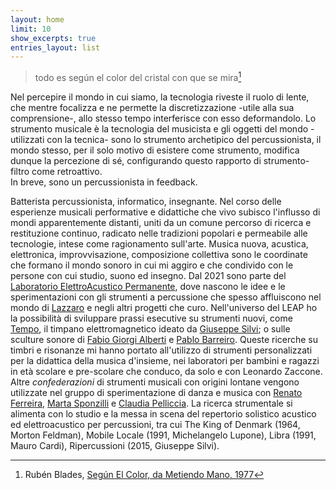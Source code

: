 ```yaml
---
layout: home
limit: 10
show_excerpts: true
entries_layout: list
---
```

> todo es según el color del cristal con que se mira[^1]

Nel percepire il mondo in cui siamo, la tecnologia riveste il ruolo di lente, che mentre focalizza e ne permette la discretizzazione -utile alla sua comprensione-, allo stesso tempo interferisce con esso deformandolo. Lo strumento musicale è la tecnologia del musicista e gli oggetti del mondo -utilizzati con la tecnica- sono lo strumento archetipico del percussionista, il mondo stesso, per il solo motivo di esistere come strumento, modifica dunque la percezione di sé, configurando questo rapporto di strumento-filtro come retroattivo.  
In breve, sono un percussionista in feedback.

Batterista percussionista, informatico, insegnante. Nel corso delle esperienze musicali performative e didattiche che vivo subisco l'influsso di mondi apparentemente distanti, uniti da un comune percorso di ricerca e restituzione continuo, radicato nelle tradizioni popolari e permeabile alle tecnologie, intese come ragionamento sull'arte.
Musica nuova, acustica, elettronica, improvvisazione, composizione collettiva sono le coordinate che formano il mondo sonoro in cui mi aggiro e che condivido con le persone con cui studio, suono ed insegno.
  Dal 2021 sono parte del [Laboratorio ElettroAcustico Permanente](https://l-e-a-p.github.io/), dove nascono le idee e le sperimentazioni con gli strumenti a percussione che spesso affluiscono nel mondo di [Lazzaro](https://l-e-a-p.github.io/lazzaro/) e negli altri progetti che curo.
Nell'universo del LEAP ho la possibilità di sviluppare prassi esecutive su strumenti nuovi, come [Tempo](https://github.com/L-E-A-P/giuseppe/blob/main/tempo.md), il timpano elettromagnetico ideato da [Giuseppe Silvi](https://l-e-a-p.github.io/giuseppe/); o sulle sculture sonore di [Fabio Giorgi Alberti](https://www.instagram.com/fabiogiorgialberti/) e [Pablo Barreiro](https://www.instagram.com/pablo_barreiro_art/). 
  Queste ricerche su timbri e risonanze mi hanno portato all'utilizzo di strumenti personalizzati per la didattica della musica d'insieme, nei laboratori per bambini e ragazzi in età scolare e pre-scolare che conduco, da solo e con Leonardo Zaccone.
  Altre *confederazioni* di strumenti musicali con origini lontane vengono utilizzate nel gruppo di sperimentazione di danza e musica con [Renato Ferreira](https://renatomusica.wordpress.com), [Marta Sponzilli](https://martasponzilli.blogspot.com/) e [Claudia Pelliccia](https://www.facebook.com/claudia.pelliccia.946). 
  La ricerca strumentale si alimenta con lo studio e la messa in scena del repertorio solistico acustico ed elettroacustico per percussioni, tra cui The King of Denmark (1964, Morton Feldman), Mobile Locale (1991, Michelangelo Lupone), Libra (1991, Mauro Cardi), Ripercussioni (2015, Giuseppe Silvi).

[^1]: Rubén Blades, [Según El Color, da Metiendo Mano, 1977](https://www.youtube.com/watch?v=1i5msD9kHFc)
